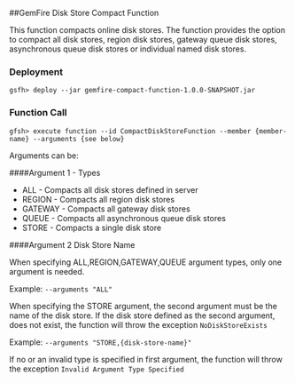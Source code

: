 ##GemFire Disk Store Compact Function

This function compacts online disk stores. The function provides the option to compact 
all disk stores, region disk stores, gateway queue disk stores, asynchronous queue
disk stores or individual named disk stores.

### Deployment
`gsfh> deploy --jar gemfire-compact-function-1.0.0-SNAPSHOT.jar`

### Function Call

`gfsh> execute function --id CompactDiskStoreFunction --member {member-name} --arguments {see below}` 

Arguments can be:
  
  ####Argument 1 - Types
  - ALL - Compacts all disk stores defined in server     
  - REGION - Compacts all region disk stores
  - GATEWAY - Compacts all gateway disk stores
  - QUEUE - Compacts all asynchronous queue disk stores
  - STORE - Compacts a single disk store 

  ####Argument 2
  Disk Store Name

When specifying ALL,REGION,GATEWAY,QUEUE argument types, only one argument is needed.

Example: `--arguments "ALL"`

When specifying the STORE argument, the second argument must be the name of the disk store. 
If the disk store defined as the second argument, does not exist, the function will throw the exception `NoDiskStoreExists`

Example: `--arguments "STORE,{disk-store-name}"`

If no or an invalid type is specified in first argument, the function will throw the exception `Invalid Argument Type Specified`





